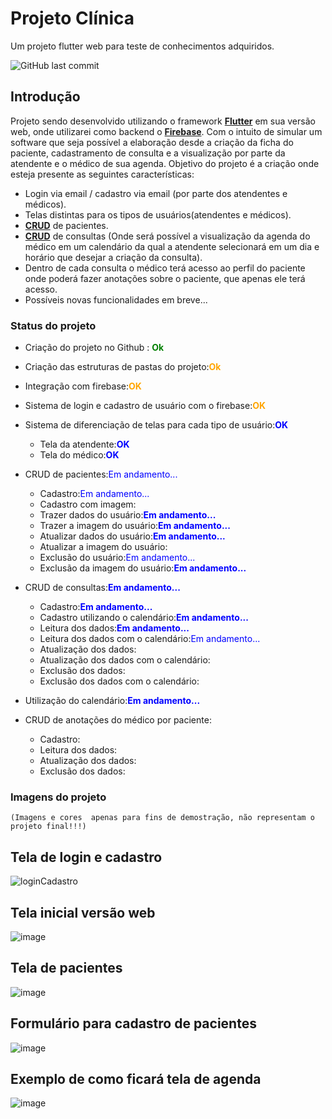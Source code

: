 # Projeto Clínica

Um projeto flutter web para teste de conhecimentos adquiridos.

![GitHub last commit](https://img.shields.io/github/last-commit/Leonardo-Barcelos/flutter_app_clinica_web?style=flat-square)

## Introdução

Projeto sendo desenvolvido utilizando o framework **[Flutter](https://flutter.dev/)** em sua versão web, onde utilizarei como backend o **[Firebase](https://firebase.google.com/?hl=pt-br)**. Com o intuito de simular um software que seja possível a elaboração desde a criação da ficha do paciente, cadastramento de consulta e a visualização por parte da atendente e o médico de sua agenda.
Objetivo do projeto é a criação onde esteja presente as seguintes características:
- Login via email / cadastro via email (por parte dos atendentes e médicos).
- Telas distintas para os tipos de usuários(atendentes e médicos).
- **[CRUD](https://developer.mozilla.org/pt-BR/docs/Glossary/CRUD)** de pacientes.
- **[CRUD](https://developer.mozilla.org/pt-BR/docs/Glossary/CRUD)** de consultas (Onde será possível a visualização da agenda do médico em um calendário da qual a atendente selecionará em um dia e horário que desejar a criação da consulta).
- Dentro de cada consulta o médico terá acesso ao perfil do paciente onde poderá fazer anotações sobre o paciente, que apenas ele terá acesso.
- Possíveis novas funcionalidades em breve...


### Status do projeto
- Criação do projeto no Github : <span style="color:green"><strong> Ok</strong></span>
- Criação das estruturas de pastas do projeto:<span style="color:orange"><strong>Ok</strong></span>
- Integração com firebase:<span style="color:orange"><strong>OK</strong></span>
- Sistema de login e cadastro de usuário com o firebase:<span style="color:orange"><strong>OK</strong></span>
- Sistema de diferenciação de telas para cada tipo de usuário:<span style="color:blue"><strong>OK</strong></span>
    - Tela da atendente:<span style="color:blue"><strong>OK</strong></span>
    - Tela do médico:<span style="color:blue"><strong>OK</strong></span>

- CRUD de pacientes:<span style="color:blue">Em andamento...</span>
    - Cadastro:<span style="color:blue">Em andamento...</span>
    - Cadastro com imagem:<span style="color:blue"><strong></strong></span>
    - Trazer dados do usuário:<span style="color:blue"><strong>Em andamento...</strong></span>
    - Trazer a imagem do usuário:<span style="color:blue"><strong>Em andamento...</strong></span>
    - Atualizar dados do usuário:<span style="color:blue"><strong>Em andamento...</strong></span>
    - Atualizar a imagem do usuário:<span style="color:blue"><strong></strong></span>
    - Exclusão do usuário:<span style="color:blue"><strong></strong>Em andamento...</span>
    - Exclusão da imagem do usuário:<span style="color:blue"><strong>Em andamento...</strong></span>

- CRUD de consultas:<span style="color:blue"><strong>Em andamento...</strong></span>
    - Cadastro:<span style="color:blue"><strong>Em andamento...</strong></span>
    - Cadastro utilizando o calendário:<span style="color:blue"><strong>Em andamento...</strong></span>
    - Leitura dos dados:<span style="color:blue"><strong>Em andamento...</strong></span>
    - Leitura dos dados com o calendário:<span style="color:blue">Em andamento...</span>
    - Atualização dos dados:<span style="color:blue"><strong></strong></span>
    - Atualização dos dados com o calendário:<span style="color:blue"><strong></strong></span>
    - Exclusão dos dados:<span style="color:blue"><strong></strong></span>
    - Exclusão dos dados com o calendário:<span style="color:blue"><strong></strong></span>

- Utilização do calendário:<span style="color:blue"><strong>Em andamento...</strong></span>
- CRUD de anotações do médico por paciente:<span style="color:blue"><strong></strong></span>
    - Cadastro:<span style="color:blue"><strong></strong></span>
    - Leitura dos dados:<span style="color:blue"><strong></strong></span>
    - Atualização dos dados:<span style="color:blue"><strong></strong></span>
    - Exclusão dos dados:<span style="color:blue"><strong></strong></span>

 ### Imagens do projeto
    (Imagens e cores  apenas para fins de demostração, não representam o projeto final!!!)
 ## Tela de login e cadastro
![loginCadastro](https://user-images.githubusercontent.com/56855137/134779030-ec44b3b0-484f-4a5f-b112-d73d6f0788a5.gif)
 ## Tela inicial versão web
 ![image](https://user-images.githubusercontent.com/56855137/134779624-cdfb22e3-cc24-4930-9a07-e58ca77d4950.png)
## Tela de pacientes
![image](https://user-images.githubusercontent.com/56855137/134779474-a7f08220-fd98-461a-afc5-8099315be5f5.png)
## Formulário para cadastro de pacientes
![image](https://user-images.githubusercontent.com/56855137/134779503-189d6c06-d398-4f6f-aaf9-44d828f257a3.png)

## Exemplo de como ficará tela de agenda
![image](https://user-images.githubusercontent.com/56855137/134779556-8ed5d586-56a9-46ae-843f-a34e74f6cce5.png)
